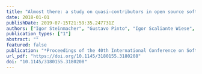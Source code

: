```yaml
---
title: "Almost there: a study on quasi-contributors in open source software projects"
date: 2018-01-01
publishDate: 2019-07-15T21:59:35.247731Z
authors: ["Igor Steinmacher", "Gustavo Pinto", "Igor Scaliante Wiese", "Marco Aurélio Gerosa"]
publication_types: ["1"]
abstract: ""
featured: false
publication: "*Proceedings of the 40th International Conference on Software Engineering, ICSE 2018, Gothenburg, Sweden, May 27 - June 03, 2018*"
url_pdf: "https://doi.org/10.1145/3180155.3180208"
doi: "10.1145/3180155.3180208"
---
```


